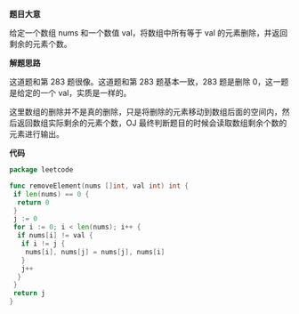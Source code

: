 **题目大意** 

给定一个数组 nums 和一个数值 val，将数组中所有等于 val 的元素删除，并返回剩余的元素个数。

**解题思路** 

这道题和第 283 题很像。这道题和第 283 题基本一致，283 题是删除 0，这一题是给定的一个 val，实质是一样的。

这里数组的删除并不是真的删除，只是将删除的元素移动到数组后面的空间内，然后返回数组实际剩余的元素个数，OJ 最终判断题目的时候会读取数组剩余个数的元素进行输出。

**代码** 

```go
package leetcode

func removeElement(nums []int, val int) int {
 if len(nums) == 0 {
  return 0
 }
 j := 0
 for i := 0; i < len(nums); i++ {
  if nums[i] != val {
   if i != j {
    nums[i], nums[j] = nums[j], nums[i]
   }
   j++
  }
 }
 return j
}
```